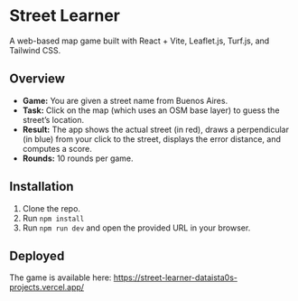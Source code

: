 # Street Learner

A web-based map game built with React + Vite, Leaflet.js, Turf.js, and Tailwind CSS.

## Overview

- **Game:** You are given a street name from Buenos Aires.
- **Task:** Click on the map (which uses an OSM base layer) to guess the street’s location.
- **Result:** The app shows the actual street (in red), draws a perpendicular (in blue) from your click to the street, displays the error distance, and computes a score.
- **Rounds:** 10 rounds per game.

## Installation

1. Clone the repo.
2. Run `npm install`
3. Run `npm run dev` and open the provided URL in your browser.


## Deployed

The game is available here:
https://street-learner-dataista0s-projects.vercel.app/